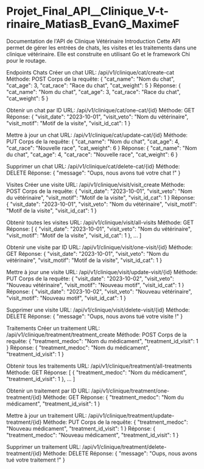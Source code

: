 # Projet_Final_API\_\_Clinique_V-t-rinaire_MatiasB_EvanG_MaximeF

Documentation de l'API de Clinique Vétérinaire
Introduction
Cette API permet de gérer les entrées de chats, les visites et les traitements dans une clinique vétérinaire. Elle est construite en utilisant Go et le framework Chi pour le routage.

Endpoints
Chats
Créer un chat
URL: /api/v1/clinique/cat/create-cat
Méthode: POST
Corps de la requête:
{
"cat_name": "Nom du chat",
"cat_age": 3,
"cat_race": "Race du chat",
"cat_weight": 5
}
Réponse:
{
"cat_name": "Nom du chat",
"cat_age": 3,
"cat_race": "Race du chat",
"cat_weight": 5
}

Obtenir un chat par ID
URL: /api/v1/clinique/cat/one-cat/{id}
Méthode: GET
Réponse:
{
"visit_date": "2023-10-01",
"visit_veto": "Nom du vétérinaire",
"visit_motif": "Motif de la visite",
"visit_id_cat": 1
}

Mettre à jour un chat
URL: /api/v1/clinique/cat/update-cat/{id}
Méthode: PUT
Corps de la requête:
{
"cat_name": "Nom du chat",
"cat_age": 4,
"cat_race": "Nouvelle race",
"cat_weight": 6
}
Réponse:
{
"cat_name": "Nom du chat",
"cat_age": 4,
"cat_race": "Nouvelle race",
"cat_weight": 6
}

Supprimer un chat
URL: /api/v1/clinique/cat/delete-cat/{id}
Méthode: DELETE
Réponse:
{
"message": "Oups, nous avons tué votre chat !"
}

Visites
Créer une visite
URL: /api/v1/clinique/visit/visit_create
Méthode: POST
Corps de la requête:
{
"visit_date": "2023-10-01",
"visit_veto": "Nom du vétérinaire",
"visit_motif": "Motif de la visite",
"visit_id_cat": 1
}
Réponse:
{
"visit_date": "2023-10-01",
"visit_veto": "Nom du vétérinaire",
"visit_motif": "Motif de la visite",
"visit_id_cat": 1
}

Obtenir toutes les visites
URL: /api/v1/clinique/visit/all-visits
Méthode: GET
Réponse:
[
{
"visit_date": "2023-10-01",
"visit_veto": "Nom du vétérinaire",
"visit_motif": "Motif de la visite",
"visit_id_cat": 1
},
...
]

Obtenir une visite par ID
URL: /api/v1/clinique/visit/one-visit/{id}
Méthode: GET
Réponse:
{
"visit_date": "2023-10-01",
"visit_veto": "Nom du vétérinaire",
"visit_motif": "Motif de la visite",
"visit_id_cat": 1
}

Mettre à jour une visite
URL: /api/v1/clinique/visit/update-visit/{id}
Méthode: PUT
Corps de la requête:
{
"visit_date": "2023-10-02",
"visit_veto": "Nouveau vétérinaire",
"visit_motif": "Nouveau motif",
"visit_id_cat": 1
}
Réponse:
{
"visit_date": "2023-10-02",
"visit_veto": "Nouveau vétérinaire",
"visit_motif": "Nouveau motif",
"visit_id_cat": 1
}

Supprimer une visite
URL: /api/v1/clinique/visit/delete-visit/{id}
Méthode: DELETE
Réponse:
{
"message": "Oups, nous avons tué votre visite !"
}

Traitements
Créer un traitement
URL: /api/v1/clinique/treatment/treatment_create
Méthode: POST
Corps de la requête:
{
"treatment_medoc": "Nom du médicament",
"treatment_id_visit": 1
}
Réponse:
{
"treatment_medoc": "Nom du médicament",
"treatment_id_visit": 1
}

Obtenir tous les traitements
URL: /api/v1/clinique/treatment/all-treatments
Méthode: GET
Réponse:
[
{
"treatment_medoc": "Nom du médicament",
"treatment_id_visit": 1
},
...
]

Obtenir un traitement par ID
URL: /api/v1/clinique/treatment/one-treatment/{id}
Méthode: GET
Réponse:
{
"treatment_medoc": "Nom du médicament",
"treatment_id_visit": 1
}

Mettre à jour un traitement
URL: /api/v1/clinique/treatment/update-treatment/{id}
Méthode: PUT
Corps de la requête:
{
"treatment_medoc": "Nouveau médicament",
"treatment_id_visit": 1
}
Réponse:
{
"treatment_medoc": "Nouveau médicament",
"treatment_id_visit": 1
}

Supprimer un traitement
URL: /api/v1/clinique/treatment/delete-treatment/{id}
Méthode: DELETE
Réponse:
{
"message": "Oups, nous avons tué votre traitement !"
}
